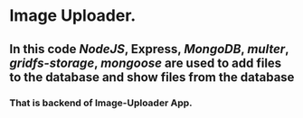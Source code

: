 # Image Uploader.
## In this code *NodeJS*, Express, *MongoDB*, *multer*, *gridfs-storage*, *mongoose* are used to add files to the database and show files from the database
### That is backend of Image-Uploader App.
